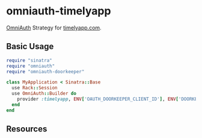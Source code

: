# omniauth-timelyapp

[OmniAuth](https://github.com/intridea/omniauth) Strategy for [timelyapp.com](timelyapp.com).

## Basic Usage

```ruby
require "sinatra"
require "omniauth"
require "omniauth-doorkeeper"

class MyApplication < Sinatra::Base
  use Rack::Session
  use OmniAuth::Builder do
    provider :timelyapp, ENV['OAUTH_DOORKEEPER_CLIENT_ID'], ENV['DOORKEEPER_CLIENT_SECRET']
  end
end
```


## Resources

